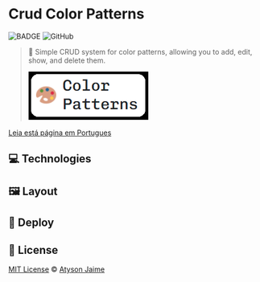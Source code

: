 # Crud Color Patterns

![BADGE](https://img.shields.io/badge/Atysonjaime-Color__Patterns-blueviolet)
![GitHub](https://img.shields.io/github/license/Atysonjaime/crud_color_patterns)

> 🎨 Simple CRUD system for color patterns, allowing you to add, edit, show, and delete them.
>
> ![NAME_LOGO](./assets/img/name.png)

[Leia está página em Portugues](./README_PT-BR.md)

## 💻 Technologies

## 🖼️ Layout

## 🚀 Deploy

## 📝 License

[MIT License](https://github.com/AtysonJaime/crud_color_patterns/blob/main/LICENSE) © [Atyson Jaime](https://atysonjaime.github.io)

